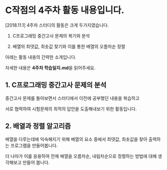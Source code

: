 # C작점의 4주차 활동 내용입니다.

[2018.11.1] 4주차 스터디의 활동은 크게 두가지였습니다.

1. C프로그래밍 중간고사 문제의 복기와 분석

2. 배열의 최댓값, 최솟값 찾기와 이를 통한 배열의 오름차순 정렬

아래는 활동 내용의 간략한 소개입니다.

자세한 내용은 **4주차 학습일지.md**을 읽어주세요.


## 1. C프로그래밍 중간고사 문제의 분석

중간고사 문제를 돌아보면서 스터디에서 이전에 공부했던 내용을 복습하고

서로 협력하여 시험문제의 최적의 답안을 도출해내보기 위한 활동입니다.



## 2. 배열과 정렬 알고리즘

배열을 다루는데에 익숙해지기 위해 배열의 요소 중에서 최댓값, 최솟값을 찾아 출력하는 프로그램을 만들어봅니다.

더 나아가 이를 응용하여 전체 배열을 오름차순, 내림차순으로 정렬하는 방법에 대해 생각해보고 만들어 봅니다.
